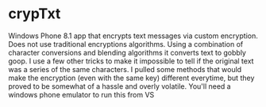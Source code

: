 # crypTxt 
Windows Phone 8.1 app that encrypts text messages via custom encryption. Does not use traditional encryptions algorithms. Using a combination of character conversions and blending algorithms it converts text to gobbly goop. I use a few other tricks to make it impossible to tell if the original text was a series of the same characters. I pulled some methods that would make the encryption (even with the same key) different everytime, but they proved to be somewhat of a hassle and overly volatile. You'll need a windows phone emulator to run this from VS
